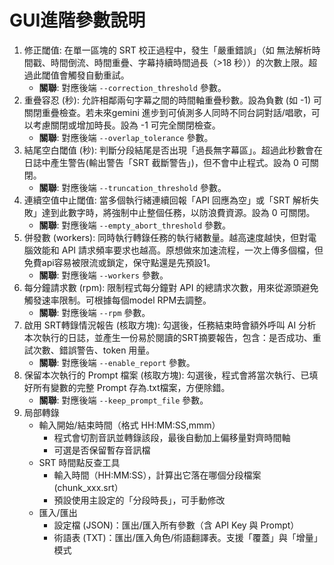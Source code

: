 # GUI進階參數說明

1. 修正閾值: 在單一區塊的 SRT 校正過程中，發生「嚴重錯誤」（如 無法解析時間戳、時間倒流、時間重疊、字幕持續時間過長（>18 秒））的次數上限。超過此閾值會觸發自動重試。
   - **關聯**: 對應後端 `--correction_threshold` 參數。
2. 重疊容忍 (秒): 允許相鄰兩句字幕之間的時間軸重疊秒數。設為負數 (如 -1) 可關閉重疊檢查。若未來gemini 進步到可偵測多人同時不同台詞對話/唱歌，可以考慮關閉或增加時長。設為 -1 可完全關閉檢查。
	- **關聯**: 對應後端 `--overlap_tolerance` 參數。
4. 結尾空白閾值 (秒): 判斷分段結尾是否出現「過長無字幕區」。超過此秒數會在日誌中產生警告(輸出警告「SRT 截斷警告」)，但不會中止程式。設為 0 可關閉。
	- **關聯**: 對應後端 `--truncation_threshold` 參數。
6. 連續空值中止閾值: 當多個執行緒連續回報「API 回應為空」或「SRT 解析失敗」達到此數字時，將強制中止整個任務，以防浪費資源。設為 0 可關閉。
	- **關聯**: 對應後端 `--empty_abort_threshold` 參數。
8. 併發數 (workers): 同時執行轉錄任務的執行緒數量。越高速度越快，但對電腦效能和 API 請求頻率要求也越高。原想做來加速流程，一次上傳多個檔，但免費api容易被限流或鎖定，保守點還是先預設1。
	- **關聯**: 對應後端 `--workers` 參數。
10. 每分鐘請求數 (rpm): 限制程式每分鐘對 API 的總請求次數，用來從源頭避免觸發速率限制。可根據每個model RPM去調整。
	- **關聯**: 對應後端 `--rpm` 參數。
12. 啟用 SRT轉錄情況報告 (核取方塊): 勾選後，任務結束時會額外呼叫 AI 分析本次執行的日誌，並產生一份易於閱讀的SRT摘要報告，包含：是否成功、重試次數、錯誤警告、token 用量。
	- **關聯**: 對應後端 `--enable_report` 參數。
14. 保留本次執行的 Prompt 檔案 (核取方塊): 勾選後，程式會將當次執行、已填好所有變數的完整 Prompt 存為.txt檔案，方便除錯。
	- **關聯**: 對應後端 `--keep_prompt_file` 參數。
16. 局部轉錄
	- 輸入開始/結束時間（格式 HH:MM:SS,mmm）
      - 程式會切割音訊並轉錄該段，最後自動加上偏移量對齊時間軸
      - 可選是否保留暫存音訊檔
    - SRT 時間點反查工具
      - 輸入時間（HH:MM:SS），計算出它落在哪個分段檔案(chunk_xxx.srt）
      - 預設使用主設定的「分段時長」，可手動修改
    - 匯入/匯出
      - 設定檔 (JSON)：匯出/匯入所有參數（含 API Key 與 Prompt）
      - 術語表 (TXT)：匯出/匯入角色/術語翻譯表。支援「覆蓋」與「增量」模式